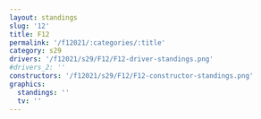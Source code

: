 ```yaml
---
layout: standings
slug: '12'
title: F12
permalink: '/f12021/:categories/:title'
category: s29
drivers: '/f12021/s29/F12/F12-driver-standings.png'
#drivers_2: ''
constructors: '/f12021/s29/F12/F12-constructor-standings.png'
graphics:
  standings: ''
  tv: ''
---
```


